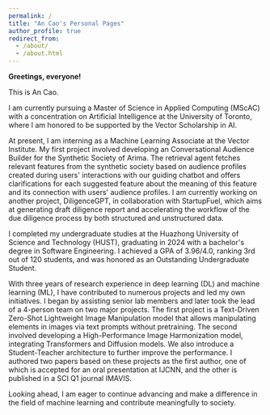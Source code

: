 ```yaml
---
permalink: /
title: "An Cao's Personal Pages"
author_profile: true
redirect_from: 
  - /about/
  - /about.html
---
```


**Greetings, everyone!**

This is An Cao. 

I am currently pursuing a Master of Science in Applied Computing (MScAC) with a concentration on Artificial Intelligence at the University of Toronto, where I am honored to be supported by the Vector Scholarship in AI.

At present, I am interning as a Machine Learning Associate at the Vector Institute. My first project involved developing an Conversational Audience Builder for the Synthetic Society of Arima. The retrieval agent fetches relevant features from the synthetic society based on audience profiles created during users' interactions with our guiding chatbot and offers clarifications for each suggested feature about the meaning of this feature and its connection with users' audience profiles. I am currently working on another project, DiligenceGPT, in collaboration with StartupFuel, which aims at generating draft diligence report and accelerating the workflow of the due diligence process by both structured and unstructured data.

I completed my undergraduate studies at the Huazhong University of Science and Technology (HUST), graduating in 2024 with a bachelor's degree in Software Engineering. I achieved a GPA of 3.96/4.0, ranking 3rd out of 120 students, and was honored as an Outstanding Undergraduate Student.

With three years of research experience in deep learning (DL) and machine learning (ML), I have contributed to numerous projects and led my own initiatives. I began by assisting senior lab members and later took the lead of a 4-person team on two major projects. The first project is a Text-Driven Zero-Shot Lightweight Image Manipulation model that allows manipulating elements in images via text prompts without pretraining. The second involved developing a High-Performance Image Harmonization model, integrating Transformers and Diffusion models. We also introduce a Student-Teacher architecture to further improve the performance. I authored two papers based on these projects as the first author, one of which is accepted for an oral presentation at IJCNN, and the other is published in a SCI Q1 journal IMAVIS.

Looking ahead, I am eager to continue advancing and make a difference in the field of machine learning and contribute meaningfully to society.
